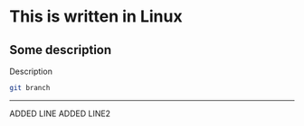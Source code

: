 # This is written in Linux

## Some description

Description

```bash
git branch
```

---

ADDED LINE
ADDED LINE2
